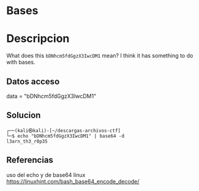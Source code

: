 # Bases


# Descripcion
What does this `bDNhcm5fdGgzX3IwcDM1` mean? I think it has something to do with bases.

## Datos acceso
data =  "bDNhcm5fdGgzX3IwcDM1" 

## Solucion
```shell
┌──(kali㉿kali)-[~/descargas-archivos-ctf]
└─$ echo "bDNhcm5fdGgzX3IwcDM1" | base64 -d  
l3arn_th3_r0p35                                                                   
```

## Referencias
uso del echo y de base64 linux
https://linuxhint.com/bash_base64_encode_decode/
